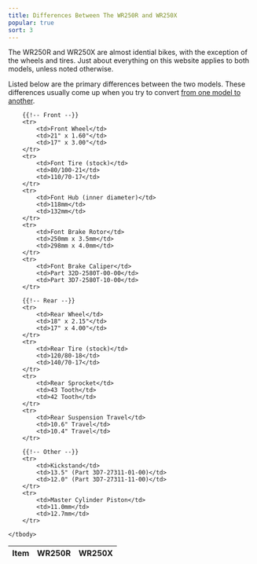 ```yaml
---
title: Differences Between The WR250R and WR250X
popular: true
sort: 3
---
```


The WR250R and WR250X are almost idential bikes, with the exception of the wheels and tires. Just about everything on this website applies to both models, unless noted otherwise.

Listed below are the primary differences between the two models. These differences usually come up when you try to convert <a href='/articles/wr250r-to-wr250x-conversion-guide'>from one model to another</a>.

<table class='table table-striped data-table'>
	<thead>
		<tr>
			<th>Item</th>
			<th>WR250R</th>
			<th>WR250X</th>
		</tr>
	</thead>
	<tbody>
		
		{{!-- Front --}}
		<tr>
			<td>Front Wheel</td>
			<td>21" x 1.60"</td>
			<td>17" x 3.00"</td>
		</tr>
		<tr>
			<td>Font Tire (stock)</td>
			<td>80/100-21</td>
			<td>110/70-17</td>
		</tr>
		<tr>
			<td>Font Hub (inner diameter)</td>
			<td>118mm</td>
			<td>132mm</td>
		</tr>
		<tr>
			<td>Font Brake Rotor</td>
			<td>250mm x 3.5mm</td>
			<td>298mm x 4.0mm</td>
		</tr>
		<tr>
			<td>Font Brake Caliper</td>
			<td>Part 32D-2580T-00-00</td>
			<td>Part 3D7-2580T-10-00</td>
		</tr>
		
		{{!-- Rear --}}
		<tr>
			<td>Rear Wheel</td>
			<td>18" x 2.15"</td>
			<td>17" x 4.00"</td>
		</tr>
		<tr>
			<td>Rear Tire (stock)</td>
			<td>120/80-18</td>
			<td>140/70-17</td>
		</tr>
		<tr>
			<td>Rear Sprocket</td>
			<td>43 Tooth</td>
			<td>42 Tooth</td>
		</tr>
		<tr>
			<td>Rear Suspension Travel</td>
			<td>10.6" Travel</td>
			<td>10.4" Travel</td>
		</tr>
		
		{{!-- Other --}}
		<tr>
			<td>Kickstand</td>
			<td>13.5" (Part 3D7-27311-01-00)</td>
			<td>12.0" (Part 3D7-27311-11-00)</td>
		</tr>
		<tr>
			<td>Master Cylinder Piston</td>
			<td>11.0mm</td>
			<td>12.7mm</td>
		</tr>
		
	</tbody>
</table>

